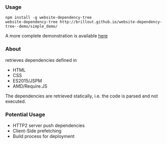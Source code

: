 ### Usage

```
npm install -g website-dependency-tree
website-dependency-tree http://brillout.github.io/website-dependency-tree--demo/simple_demo/
```

A more complete demonstration is available [here](https://github.com/brillout/website-dependency-tree--demo)


### About

retrieves dependencies defined in
 - HTML
 - CSS
 - ES2015/JSPM
 - AMD/Require.JS

The dependencies are retrieved statically, i.e. the code is parsed and not executed.


### Potential Usage

 - HTTP2 server push dependencies
 - Client-Side prefetching
 - Build process for deployment
